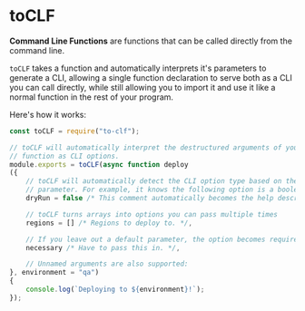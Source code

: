 # toCLF

**Command Line Functions** are functions that can be called directly from the command line.

`toCLF` takes a function and automatically interprets it's parameters to generate a CLI, allowing a single function declaration to serve both as a CLI you can call directly, while still allowing you to import it and use it like a normal function in the rest of your program.

Here's how it works:

```javascript
const toCLF = require("to-clf");

// toCLF will automatically interpret the destructured arguments of your
// function as CLI options.
module.exports = toCLF(async function deploy
({
    // toCLF will automatically detect the CLI option type based on the default
    // parameter. For example, it knows the following option is a boolean:
    dryRun = false /* This comment automatically becomes the help description. */,

    // toCLF turns arrays into options you can pass multiple times
    regions = [] /* Regions to deploy to. */,

    // If you leave out a default parameter, the option becomes required.
    necessary /* Have to pass this in. */,

    // Unnamed arguments are also supported:
}, environment = "qa")
{
    console.log(`Deploying to ${environment}!`);
});
```
